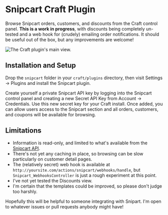 # Snipcart Craft Plugin

Browse Snipcart orders, customers, and discounts from the Craft control panel. **This is a work in progress**, with discounts being completely un-tested and a web hook for (crudely) emailing order notifications. It should be useful out of the box, but any improvements are welcome!

![The Craft plugin's main view.](http://files.workingconcept.com/raw/snipcart-orders-8FPa5gvpLK.png)

## Installation and Setup

Drop the `snipcart` folder in your `craft/plugins` directory, then visit Settings → Plugins and install the Snipcart plugin.

Create yourself a private Snipcart API key by logging into the Snipcart control panel and creating a new Secret API Key from Account → Credentials. Use this new secret key for your Craft install. Once added, you can allow users access to the Snipcart section and all orders, customers, and coupons will be available for browsing.

## Limitations

- Information is read-only, and limited to what's available from the [Snipcart API](http://docs.snipcart.com/api-reference/introduction).
- There's not yet any caching in place, so browsing can be slow particularly on customer detail pages.
- The (relatively secret) web hook is available at `http://yoursite.com/actions/snipcart/webhooks/handle`, but `Snipcart_WebhooksController` is just a rough experiment at this point.
- I've not yet tested the Discounts view.
- I'm certain that the templates could be improved, so please don't judge too harshly.

Hopefully this will be helpful to someone integrating with Snipart. I'm open to whatever issues or pull requests anybody might have!
